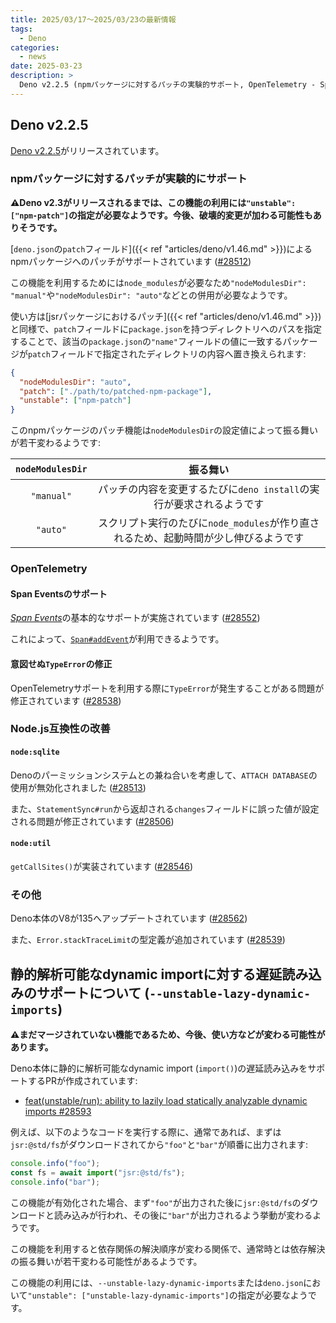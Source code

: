 ```yaml
---
title: 2025/03/17〜2025/03/23の最新情報
tags:
  - Deno
categories:
  - news
date: 2025-03-23
description: >
  Deno v2.2.5 (npmパッケージに対するパッチの実験的サポート, OpenTelemetry - Span Eventsのサポート, node:sqlite - ATTACH DATABASEが無効化, など), 静的解析可能なdynamic importに対する遅延読み込みのサポートについて (`--unstable-lazy-dynamic-imports`)
---
```


## Deno v2.2.5

[Deno v2.2.5](https://github.com/denoland/deno/releases/tag/v2.2.5)がリリースされています。

### npmパッケージに対するパッチが実験的にサポート

**⚠️Deno v2.3がリリースされるまでは、この機能の利用には`"unstable": ["npm-patch"]`の指定が必要なようです。今後、破壊的変更が加わる可能性もありそうです。**

[`deno.json`の`patch`フィールド]({{< ref "articles/deno/v1.46.md" >}})によるnpmパッケージへのパッチがサポートされています ([#28512](https://github.com/denoland/deno/pull/28512))

この機能を利用するためには`node_modules`が必要なため`"nodeModulesDir": "manual"`や`"nodeModulesDir": "auto"`などとの併用が必要なようです。

使い方は[jsrパッケージにおけるパッチ]({{< ref "articles/deno/v1.46.md" >}})と同様で、`patch`フィールドに`package.json`を持つディレクトリへのパスを指定することで、該当の`package.json`の`"name"`フィールドの値に一致するパッケージが`patch`フィールドで指定されたディレクトリの内容へ置き換えられます:

```json
{
  "nodeModulesDir": "auto",
  "patch": ["./path/to/patched-npm-package"],
  "unstable": ["npm-patch"]
}
```

このnpmパッケージのパッチ機能は`nodeModulesDir`の設定値によって振る舞いが若干変わるようです:

|`nodeModulesDir`|振る舞い|
|:---:|:---:|
|`"manual"`|パッチの内容を変更するたびに`deno install`の実行が要求されるようです|
|`"auto"`|スクリプト実行のたびに`node_modules`が作り直されるため、起動時間が少し伸びるようです|

### OpenTelemetry

#### Span Eventsのサポート

[*Span Events*](https://github.com/open-telemetry/opentelemetry.io/blob/0369108b85532466ac127f50326ddd116947b5e4/content/en/docs/concepts/signals/traces.md#span-events)の基本的なサポートが実施されています ([#28552](https://github.com/denoland/deno/pull/28552))

これによって、[`Span#addEvent`](https://github.com/open-telemetry/opentelemetry-js/blob/v1.30.1/api/src/trace/span.ts#L76-L80)が利用できるようです。

#### 意図せぬ`TypeError`の修正

OpenTelemetryサポートを利用する際に`TypeError`が発生することがある問題が修正されています ([#28538](https://github.com/denoland/deno/pull/28538))

### Node.js互換性の改善

#### `node:sqlite`

Denoのパーミッションシステムとの兼ね合いを考慮して、`ATTACH DATABASE`の使用が無効化されました ([#28513](https://github.com/denoland/deno/pull/28513))

また、`StatementSync#run`から返却される`changes`フィールドに誤った値が設定される問題が修正されています ([#28506](https://github.com/denoland/deno/pull/28506))

#### `node:util`

`getCallSites()`が実装されています ([#28546](https://github.com/denoland/deno/pull/28546))

### その他

Deno本体のV8が135へアップデートされています ([#28562](https://github.com/denoland/deno/pull/28562))

また、`Error.stackTraceLimit`の型定義が追加されています ([#28539](https://github.com/denoland/deno/pull/28539))

## 静的解析可能なdynamic importに対する遅延読み込みのサポートについて (`--unstable-lazy-dynamic-imports`)

**⚠️まだマージされていない機能であるため、今後、使い方などが変わる可能性があります。**

Deno本体に静的に解析可能なdynamic import (`import()`)の遅延読み込みをサポートするPRが作成されています:

- [feat(unstable/run): ability to lazily load statically analyzable dynamic imports #28593](https://github.com/denoland/deno/pull/28593)

例えば、以下のようなコードを実行する際に、通常であれば、まずは`jsr:@std/fs`がダウンロードされてから`"foo"`と`"bar"`が順番に出力されます:

```javascript
console.info("foo");
const fs = await import("jsr:@std/fs");
console.info("bar");
```

この機能が有効化された場合、まず`"foo"`が出力された後に`jsr:@std/fs`のダウンロードと読み込みが行われ、その後に`"bar"`が出力されるよう挙動が変わるようです。

この機能を利用すると依存関係の解決順序が変わる関係で、通常時とは依存解決の振る舞いが若干変わる可能性があるようです。

この機能の利用には、`--unstable-lazy-dynamic-imports`または`deno.json`において`"unstable": ["unstable-lazy-dynamic-imports"]`の指定が必要なようです。
